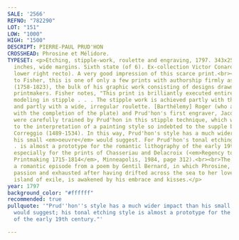 ```yaml
---
SALE: '2566'
REFNO: "782290"
LOT: "151"
LOW: "1000"
HIGH: "1500"
DESCRIPT: PIERRE-PAUL PRUD'HON
CROSSHEAD: Phrosine et Mélidore.
TYPESET: <p>Etching, stipple-work, roulette and engraving, 1797. 343x251 mm; 13½x9¾
  inches, wide margins. Sixth state (of 6). Ex-collection Victor Conard (Lugt 5549,
  lower right recto). A very good impression of this scarce print.<br><br>According
  to Fisher, this is one of only a few prints with authorship firmly ascribed to Prud'hon
  (1758-1823), the bulk of his graphic work consisting of designs drawn for other
  printmakers. Fisher notes, "This print is brilliantly executed entirely with gentle
  modeling in stipple . . . The stipple work is achieved partly with the etching needle
  and partly with a wide, irregular roulette. [Barthélemy] Roger (who assisted Prud'hon
  with the completion of the plate) and Prud'hon's first engraver, Jacques-Louis Copia,
  were carefully trained by Prud'hon in this stipple technique, which was essential
  to the interpretation of a painting style so indebted to the supple brushwork of
  Correggio (1489-1534). In this way, Prud'hon's style has a much wider impact than
  his small <em>oeuvre</em> would suggest. For Prud'hon's tonal etching style . .
  . is almost a prototype for the romantic lithography of the early 19th century,
  especially for the prints of Chasseriau and Delacroix (<em>Regency to Empire, French
  Printmaking 1715-1814</em>, Minneapolis, 1984, page 312).<br><br>The etching illustrates
  a romantic episode from a poem by Gentil Bernard, in which Phrosine, driven by her
  passion and exhausted after having drifted across the sea to her lover Mélidore's
  island of exile, is awakened by his embrace and kisses.</p>
year: 1797
background_color: "#ffffff"
recommended: true
pullquote: '"Prud''hon''s style has a much wider impact than his small <i>oeuvre</i>
  would suggest; his tonal etching style is almost a prototype for the romantic lithography
  of the early 19th century."'

---
```

